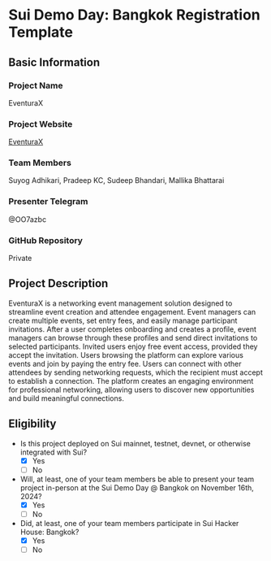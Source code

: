 # Sui Demo Day: Bangkok Registration Template

## Basic Information

### Project Name

EventuraX


### Project Website

[EventuraX](https://eventurax.vercel.app/)

### Team Members

Suyog Adhikari, Pradeep KC, Sudeep Bhandari, Mallika Bhattarai

### Presenter Telegram 

@OO7azbc

### GitHub Repository

Private

## Project Description 

EventuraX is a networking event management solution designed to streamline event creation and attendee engagement. Event managers can create multiple events, set entry fees, and easily manage participant invitations. After a user completes onboarding and creates a profile, event managers can browse through these profiles and send direct invitations to selected participants. Invited users enjoy free event access, provided they accept the invitation.
Users browsing the platform can explore various events and join by paying the entry fee. Users can connect with other attendees by sending networking requests, which the recipient must accept to establish a connection. The platform creates an engaging environment for professional networking, allowing users to discover new opportunities and build meaningful connections.


## Eligibility

- Is this project deployed on Sui mainnet, testnet, devnet, or otherwise integrated with Sui?
    - [x] Yes
    - [ ] No
- Will, at least, one of your team members be able to present your team project in-person at the Sui Demo Day @ Bangkok on November 16th, 2024?
    - [x] Yes
    - [ ] No
- Did, at least, one of your team members participate in Sui Hacker House: Bangkok? 
    - [x] Yes
    - [ ] No
